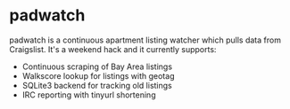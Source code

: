 # padwatch

padwatch is a continuous apartment listing watcher which pulls data from
Craigslist. It's a weekend hack and it currently supports:

* Continuous scraping of Bay Area listings
* Walkscore lookup for listings with geotag
* SQLite3 backend for tracking old listings
* IRC reporting with tinyurl shortening
